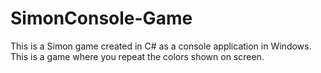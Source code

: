 # SimonConsole-Game
This is a Simon game created in C# as a console application in Windows. This is a game where you repeat the colors shown on screen.
